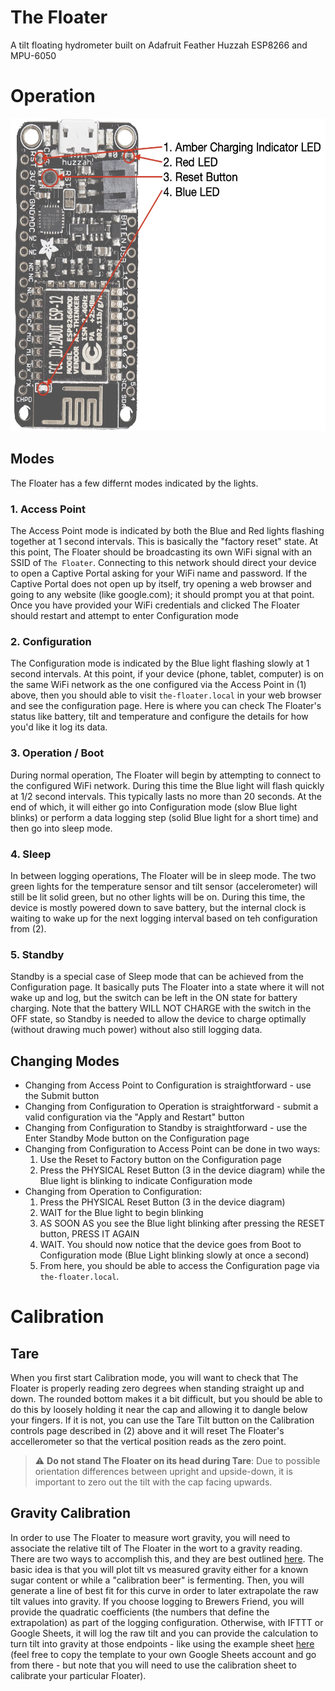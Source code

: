 # The Floater
A tilt floating hydrometer built on Adafruit Feather Huzzah ESP8266 and MPU-6050

# Operation
<p align="center">
<img src="https://github.com/brianhackel/the-floater/blob/main/docs/diagram.jpg" height="500" />
</p>

## Modes
The Floater has a few differnt modes indicated by the lights.
### 1. Access Point
  The Access Point mode is indicated by both the Blue and Red lights flashing together at 1 second intervals. This is basically the "factory reset" state. At this point, The Floater should be broadcasting its own WiFi signal with an SSID of `The Floater`. Connecting to this network should direct your device to open a Captive Portal asking for your WiFi name and password. If the Captive Portal does not open up by itself, try opening a web browser and going to any website (like google.com); it should prompt you at that point. Once you have provided your WiFi credentials and clicked The Floater should restart and attempt to enter Configuration mode
### 2. Configuration
  The Configuration mode is indicated by the Blue light flashing slowly at 1 second intervals. At this point, if your device (phone, tablet, computer) is on the same WiFi network as the one configured via the Access Point in (1) above, then you should able to visit `the-floater.local` in your web browser and see the configuration page. Here is where you can check The Floater's status like battery, tilt and temperature and configure the details for how you'd like it log its data.
### 3. Operation / Boot
  During normal operation, The Floater will begin by attempting to connect to the configured WiFi network. During this time the Blue light will flash quickly at 1/2 second intervals. This typically lasts no more than 20 seconds. At the end of which, it will either go into Configuration mode (slow Blue light blinks) or perform a data logging step (solid Blue light for a short time) and then go into sleep mode.
### 4. Sleep
  In between logging operations, The Floater will be in sleep mode. The two green lights for the temperature sensor and tilt sensor (accelerometer) will still be lit solid green, but no other lights will be on. During this time, the device is mostly powered down to save battery, but the internal clock is waiting to wake up for the next logging interval based on teh configuration from (2).
### 5. Standby
  Standby is a special case of Sleep mode that can be achieved from the Configuration page. It basically puts The Floater into a state where it will not wake up and log, but the switch can be left in the ON state for battery charging. Note that the battery WILL NOT CHARGE with the switch in the OFF state, so Standby is needed to allow the device to charge optimally (without drawing much power) without also still logging data.

## Changing Modes
  * Changing from Access Point to Configuration is straightforward - use the Submit button
  * Changing from Configuration to Operation is straightforward - submit a valid configuration via the "Apply and Restart" button
  * Changing from Configuration to Standby is straightforward - use the Enter Standby Mode button on the Configuration page
  * Changing from Configuration to Access Point can be done in two ways:
    1. Use the Reset to Factory button on the Configuration page
    2. Press the PHYSICAL Reset Button (3 in the device diagram) while the Blue light is blinking to indicate Configuration mode
  * Changing from Operation to Configuration:
    1. Press the PHYSICAL Reset Button (3 in the device diagram)
    2. WAIT for the Blue light to begin blinking
    3. AS SOON AS you see the Blue light blinking after pressing the RESET button, PRESS IT AGAIN
    4. WAIT. You should now notice that the device goes from Boot to Configuration mode (Blue Light blinking slowly at once a second)
    5. From here, you should be able to access the Configuration page via `the-floater.local`.

# Calibration

## Tare
When you first start Calibration mode, you will want to check that The Floater is properly reading zero degrees when standing straight up and down. The rounded bottom makes it a bit difficult, but you should be able to do this by loosely holding it near the cap and allowing it to dangle below your fingers. If it is not, you can use the Tare Tilt button on the Calibration controls page described in (2) above and it will reset The Floater's accellerometer so that the vertical position reads as the zero point.
> :warning: **Do not stand The Floater on its head during Tare**: Due to possible orientation differences between upright and upside-down, it is important to zero out the tilt with the cap facing upwards.

## Gravity Calibration
In order to use The Floater to measure wort gravity, you will need to associate the relative tilt of The Floater in the wort to a gravity reading. There are two ways to accomplish this, and they are best outlined [here](https://github.com/universam1/iSpindel/blob/master/docs/Calibration_en.md). The basic idea is that you will plot tilt vs measured gravity either for a known sugar content or while a "calibration beer" is fermenting. Then, you will generate a line of best fit for this curve in order to later extrapolate the raw tilt values into gravity. If you choose logging to Brewers Friend, you will provide the quadratic coefficients (the numbers that define the extrapolation) as part of the logging configuration. Otherwise, with IFTTT or Google Sheets, it will log the raw tilt and you can provide the calculation to turn tilt into gravity at those endpoints - like using the example sheet [here](https://docs.google.com/spreadsheets/d/107TZXtcOXvufwRQD0lQkzRgjmtRLabq-Asz4AIUTeuQ/edit?usp=sharing) (feel free to copy the template to your own Google Sheets account and go from there - but note that you will need to use the calibration sheet to calibrate your particular Floater).
